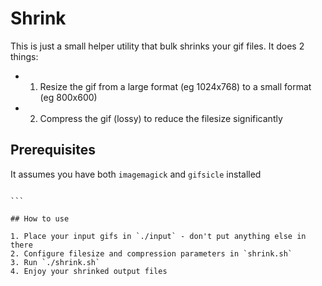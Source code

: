 # Shrink

This is just a small helper utility that bulk shrinks your gif files. It does 2 things:

- 1. Resize the gif from a large format (eg 1024x768) to a small format (eg 800x600)
- 2. Compress the gif (lossy) to reduce the filesize significantly

## Prerequisites

It assumes you have both `imagemagick` and `gifsicle` installed

````

```

## How to use

1. Place your input gifs in `./input` - don't put anything else in there
2. Configure filesize and compression parameters in `shrink.sh`
3. Run `./shrink.sh`
4. Enjoy your shrinked output files